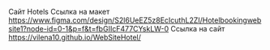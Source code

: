 Сайт Hotels
Ссылка на макет https://www.figma.com/design/S2l6UeEZ5z8EcIcuthL2ZI/Hotelbookingwebsite1?node-id=0-1&p=f&t=fbGIIcF477CYskLW-0
Ссылка на сайт  https://vilena10.github.io/WebSiteHotel/
